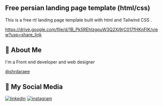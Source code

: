
## Free persian landing page template (html/css)


This is a free rtl landing page template built with html and Tailwind CSS .






https://drive.google.com/file/d/1B_Pk5REhIzgpuW3Q2Xj9rC017fHKnFIK/view?usp=share_link



## 🚀 About Me
I'm a Front end developer and web designer 



[@shrdaraee](https://www.github.com/shrdaraee)


## 🔗 My Social Media
[![linkedin](https://img.shields.io/badge/linkedin-0A66C2?style=for-the-badge&logo=linkedin&logoColor=white)](https://www.linkedin.com/in/sahar-daraee-bb2a62219/)
[![instagram](https://img.shields.io/badge/instagram-0A66C2?style=for-the-badge&logo=instagram&logoColor=white)](instagram.com/sahardaraee_ )
